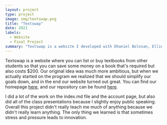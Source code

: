 ```yaml
---
layout: project
type: project
image: img/textswap.png
title: "Textswap"
date: 2021
labels:
  - Website
  - Final Project
summary: "Textswap is a website I developed with Dhaniel Bolosan, Ellie Ishii, and Xingyao He for buying and selling used textbooks."
---
```


Textswap is a website where you can list or buy textbooks from other students so that you can save some money on a book that's required but also costs $200. Our original idea was much more ambitious, but when we actually started on the program we realized that we should simplify our goals down, and in the end our website turned out great. You can find our homepage [here](https://textswap.github.io/Textswap/), and our repository can be found [here](https://github.com/Textswap/Textswap).

I did a lot of the work on the index.md file and the account page, but also did all of the class presentations because I slightly enjoy public speaking. Overall this project didn't really teach me much of anything because we didn't really learn anything. The only thing we learned is that sometimes stress and pressure leads to innovation. 
